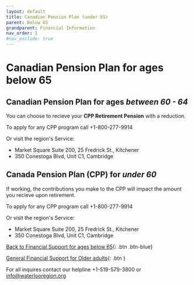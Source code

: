 ```yaml
---
layout: default
title: Canadian Pension Plan (under 65)
parent: Below 65
grandparent: Financial Information
nav_order: 1
#nav_exclude: true
---
```


# Canadian Pension Plan for ages below 65

## Canadian Pension Plan for ages *between 60 - 64*

You can choose to recieve your **CPP Retirement Pension** with a reduction.

To apply for any CPP program call +1-800-277-9914 

Or visit the region's Service:
- Market Square Suite 200, 25 Fredrick St., Kitchener
- 350 Conestoga Blvd, Unit C1, Cambridge

## Canada Pension Plan (CPP) for *under 60*

If working, the contributions you make to the CPP will impact the amount you recieve upon retirement.

To apply for any CPP program call +1-800-277-9914 

Or visit the region's Service:
- Market Square Suite 200, 25 Fredrick St., Kitchener
- 350 Conestoga Blvd, Unit C1, Cambridge

[Back to Financial Support for ages below 65](./Below65.md){: .btn .btn-blue}

[General Financial Support for Older adults](./financialhelp.md){: .btn }

For all inquires contact our helpline +1-519-579-3800 or [info@waterlooregion.org](mailto:info@waterlooregion.org)
